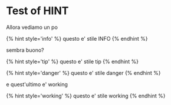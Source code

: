 # Test of HINT

Allora vediamo un po


{% hint style='info' %}
questo e' stile INFO
{% endhint %}

sembra buono?

{% hint style='tip' %}
questo e' stile tip
{% endhint %}

{% hint style='danger' %}
questo e' stile danger
{% endhint %}

e quest'ultimo e' working

{% hint style='working' %}
questo e' stile working
{% endhint %}
